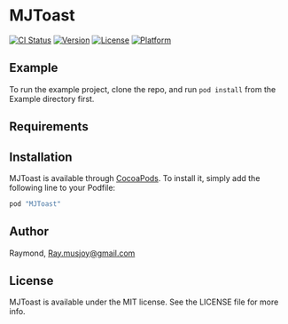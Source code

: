 # MJToast

[![CI Status](http://img.shields.io/travis/Raymond/MJToast.svg?style=flat)](https://travis-ci.org/Raymond/MJToast)
[![Version](https://img.shields.io/cocoapods/v/MJToast.svg?style=flat)](http://cocoapods.org/pods/MJToast)
[![License](https://img.shields.io/cocoapods/l/MJToast.svg?style=flat)](http://cocoapods.org/pods/MJToast)
[![Platform](https://img.shields.io/cocoapods/p/MJToast.svg?style=flat)](http://cocoapods.org/pods/MJToast)

## Example

To run the example project, clone the repo, and run `pod install` from the Example directory first.

## Requirements

## Installation

MJToast is available through [CocoaPods](http://cocoapods.org). To install
it, simply add the following line to your Podfile:

```ruby
pod "MJToast"
```

## Author

Raymond, Ray.musjoy@gmail.com

## License

MJToast is available under the MIT license. See the LICENSE file for more info.
